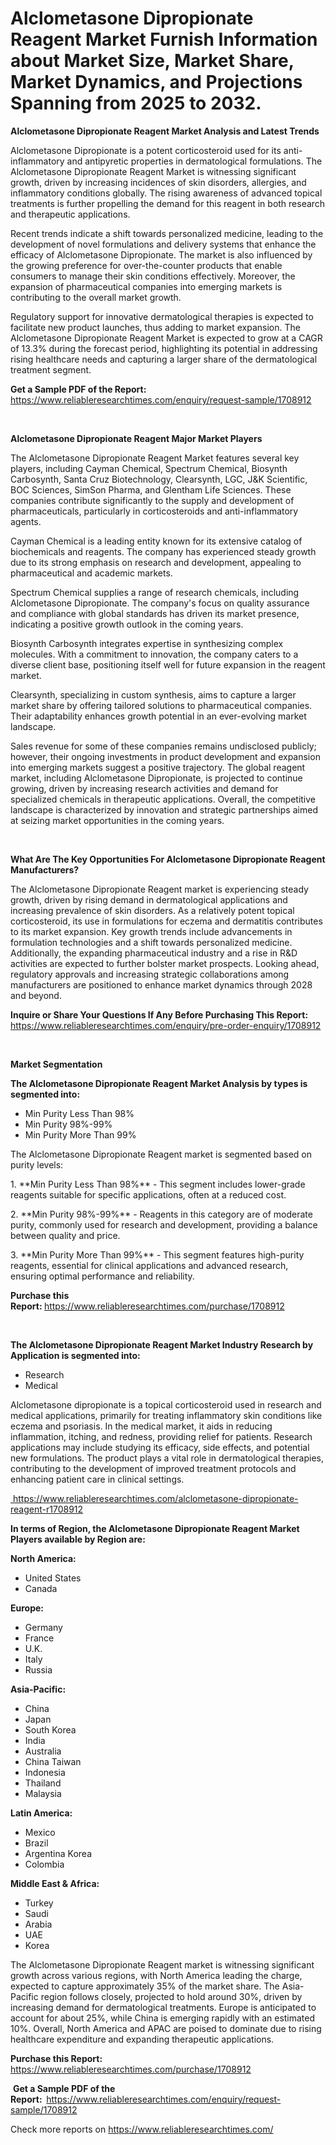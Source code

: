 <p><h1>Alclometasone Dipropionate Reagent Market Furnish Information about Market Size, Market Share, Market Dynamics, and Projections Spanning from 2025 to 2032.</h1></p><p><strong>Alclometasone Dipropionate Reagent Market Analysis and Latest Trends</strong></p>
<p><p>Alclometasone Dipropionate is a potent corticosteroid used for its anti-inflammatory and antipyretic properties in dermatological formulations. The Alclometasone Dipropionate Reagent Market is witnessing significant growth, driven by increasing incidences of skin disorders, allergies, and inflammatory conditions globally. The rising awareness of advanced topical treatments is further propelling the demand for this reagent in both research and therapeutic applications.</p><p>Recent trends indicate a shift towards personalized medicine, leading to the development of novel formulations and delivery systems that enhance the efficacy of Alclometasone Dipropionate. The market is also influenced by the growing preference for over-the-counter products that enable consumers to manage their skin conditions effectively. Moreover, the expansion of pharmaceutical companies into emerging markets is contributing to the overall market growth.</p><p>Regulatory support for innovative dermatological therapies is expected to facilitate new product launches, thus adding to market expansion. The Alclometasone Dipropionate Reagent Market is expected to grow at a CAGR of 13.3% during the forecast period, highlighting its potential in addressing rising healthcare needs and capturing a larger share of the dermatological treatment segment.</p></p>
<p><strong>Get a Sample PDF of the Report:&nbsp;</strong> <a href="https://www.reliableresearchtimes.com/enquiry/request-sample/1708912?utm_campaign=3554&utm_medium=2&utm_source=Github&utm_content=ia&utm_term=27032025&utm_id=alclometasone-dipropionate-reagent">https://www.reliableresearchtimes.com/enquiry/request-sample/1708912</a></p>
<p>&nbsp;</p>
<p><strong>Alclometasone Dipropionate Reagent Major Market Players</strong></p>
<p><p>The Alclometasone Dipropionate Reagent Market features several key players, including Cayman Chemical, Spectrum Chemical, Biosynth Carbosynth, Santa Cruz Biotechnology, Clearsynth, LGC, J&K Scientific, BOC Sciences, SimSon Pharma, and Glentham Life Sciences. These companies contribute significantly to the supply and development of pharmaceuticals, particularly in corticosteroids and anti-inflammatory agents.</p><p>Cayman Chemical is a leading entity known for its extensive catalog of biochemicals and reagents. The company has experienced steady growth due to its strong emphasis on research and development, appealing to pharmaceutical and academic markets.</p><p>Spectrum Chemical supplies a range of research chemicals, including Alclometasone Dipropionate. The company's focus on quality assurance and compliance with global standards has driven its market presence, indicating a positive growth outlook in the coming years.</p><p>Biosynth Carbosynth integrates expertise in synthesizing complex molecules. With a commitment to innovation, the company caters to a diverse client base, positioning itself well for future expansion in the reagent market.</p><p>Clearsynth, specializing in custom synthesis, aims to capture a larger market share by offering tailored solutions to pharmaceutical companies. Their adaptability enhances growth potential in an ever-evolving market landscape.</p><p>Sales revenue for some of these companies remains undisclosed publicly; however, their ongoing investments in product development and expansion into emerging markets suggest a positive trajectory. The global reagent market, including Alclometasone Dipropionate, is projected to continue growing, driven by increasing research activities and demand for specialized chemicals in therapeutic applications. Overall, the competitive landscape is characterized by innovation and strategic partnerships aimed at seizing market opportunities in the coming years.</p></p>
<p>&nbsp;</p>
<p><strong>What Are The Key Opportunities For Alclometasone Dipropionate Reagent Manufacturers?</strong></p>
<p><p>The Alclometasone Dipropionate Reagent market is experiencing steady growth, driven by rising demand in dermatological applications and increasing prevalence of skin disorders. As a relatively potent topical corticosteroid, its use in formulations for eczema and dermatitis contributes to its market expansion. Key growth trends include advancements in formulation technologies and a shift towards personalized medicine. Additionally, the expanding pharmaceutical industry and a rise in R&D activities are expected to further bolster market prospects. Looking ahead, regulatory approvals and increasing strategic collaborations among manufacturers are positioned to enhance market dynamics through 2028 and beyond.</p></p>
<p><strong>Inquire or Share Your Questions If Any Before Purchasing This Report:</strong> <a href="https://www.reliableresearchtimes.com/enquiry/pre-order-enquiry/1708912?utm_campaign=3554&utm_medium=2&utm_source=Github&utm_content=ia&utm_term=27032025&utm_id=alclometasone-dipropionate-reagent">https://www.reliableresearchtimes.com/enquiry/pre-order-enquiry/1708912</a></p>
<p>&nbsp;</p>
<p><strong>Market Segmentation</strong></p>
<p><strong>The Alclometasone Dipropionate Reagent Market Analysis by types is segmented into:</strong></p>
<p><ul><li>Min Purity Less Than 98%</li><li>Min Purity 98%-99%</li><li>Min Purity More Than 99%</li></ul></p>
<p><p>The Alclometasone Dipropionate Reagent market is segmented based on purity levels: </p><p>1. **Min Purity Less Than 98%** - This segment includes lower-grade reagents suitable for specific applications, often at a reduced cost.</p><p>  </p><p>2. **Min Purity 98%-99%** - Reagents in this category are of moderate purity, commonly used for research and development, providing a balance between quality and price.</p><p>3. **Min Purity More Than 99%** - This segment features high-purity reagents, essential for clinical applications and advanced research, ensuring optimal performance and reliability.</p></p>
<p><strong>Purchase this Report:&nbsp;</strong><a href="https://www.reliableresearchtimes.com/purchase/1708912?utm_campaign=3554&utm_medium=2&utm_source=Github&utm_content=ia&utm_term=27032025&utm_id=alclometasone-dipropionate-reagent">https://www.reliableresearchtimes.com/purchase/1708912</a></p>
<p>&nbsp;</p>
<p><strong>The Alclometasone Dipropionate Reagent Market Industry Research by Application is segmented into:</strong></p>
<p><ul><li>Research</li><li>Medical</li></ul></p>
<p><p>Alclometasone dipropionate is a topical corticosteroid used in research and medical applications, primarily for treating inflammatory skin conditions like eczema and psoriasis. In the medical market, it aids in reducing inflammation, itching, and redness, providing relief for patients. Research applications may include studying its efficacy, side effects, and potential new formulations. The product plays a vital role in dermatological therapies, contributing to the development of improved treatment protocols and enhancing patient care in clinical settings.</p></p>
<p><a href="https://www.reliableresearchtimes.com/alclometasone-dipropionate-reagent-r1708912?utm_campaign=3554&utm_medium=2&utm_source=Github&utm_content=ia&utm_term=27032025&utm_id=alclometasone-dipropionate-reagent">&nbsp;https://www.reliableresearchtimes.com/alclometasone-dipropionate-reagent-r1708912</a></p>
<p><strong>In terms of Region, the Alclometasone Dipropionate Reagent Market Players available by Region are:</strong></p>
<p>
    <p> <strong> North America: </strong>
        <ul>
            <li>United States</li>
            <li>Canada</li>
        </ul>
        </p> 
    <p> <strong> Europe: </strong>
        <ul>
            <li>Germany</li>
            <li>France</li>
            <li>U.K.</li>
            <li>Italy</li>
            <li>Russia</li>
        </ul>
        </p> 
    <p> <strong> Asia-Pacific: </strong>
        <ul>
            <li>China</li>
            <li>Japan</li>
            <li>South Korea</li>
            <li>India</li>
            <li>Australia</li>
            <li>China Taiwan</li>
            <li>Indonesia</li>
            <li>Thailand</li>
            <li>Malaysia</li>
        </ul>
        </p> 
    <p> <strong> Latin America: </strong>
        <ul>
            <li>Mexico</li>
            <li>Brazil</li>
            <li>Argentina Korea</li>
            <li>Colombia</li>
        </ul>
        </p> 
    <p> <strong> Middle East & Africa: </strong>
        <ul>
            <li>Turkey</li>
            <li>Saudi</li>
            <li>Arabia</li>
            <li>UAE</li>
            <li>Korea</li>
        </ul>
    </p>
    </p>
<p><p>The Alclometasone Dipropionate Reagent market is witnessing significant growth across various regions, with North America leading the charge, expected to capture approximately 35% of the market share. The Asia-Pacific region follows closely, projected to hold around 30%, driven by increasing demand for dermatological treatments. Europe is anticipated to account for about 25%, while China is emerging rapidly with an estimated 10%. Overall, North America and APAC are poised to dominate due to rising healthcare expenditure and expanding therapeutic applications.</p></p>
<p><strong>Purchase this Report: </strong><a href="https://www.reliableresearchtimes.com/purchase/1708912?utm_campaign=3554&utm_medium=2&utm_source=Github&utm_content=ia&utm_term=27032025&utm_id=alclometasone-dipropionate-reagent">https://www.reliableresearchtimes.com/purchase/1708912</a></p>
<p>&nbsp;<strong>Get a Sample PDF of the Report:&nbsp;&nbsp;</strong><a href="https://www.reliableresearchtimes.com/enquiry/request-sample/1708912?utm_campaign=3554&utm_medium=2&utm_source=Github&utm_content=ia&utm_term=27032025&utm_id=alclometasone-dipropionate-reagent">https://www.reliableresearchtimes.com/enquiry/request-sample/1708912</a></p>
<p><strong></strong></p>
<p>Check more reports on <a href="https://www.reliableresearchtimes.com/?utm_campaign=3554&utm_medium=2&utm_source=Github&utm_content=ia&utm_term=27032025&utm_id=alclometasone-dipropionate-reagent">https://www.reliableresearchtimes.com/</a></p>